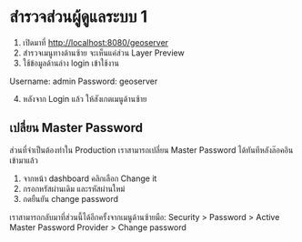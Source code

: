 
# สำรวจส่วนผู้ดูแลระบบ 1

1. เปิดมาที่ [http://localhost:8080/geoserver](http://localhost:8080/geoserver)
2. สำรวจเมนูทางด้านซ้าย จะเห็นแค่ส่วน Layer Preview
3. ใช้ข้อมูลด้านล่าง login เข้าใช้งาน

Username: admin
Password: geoserver

4. หลังจาก Login แล้ว ให้สังเกตเมนูด้านซ้าย

## เปลี่ยน Master Password 

ส่วนที่จำเป็นต้องทำใน Production เราสามารถเปลี่ยน Master Password ได้ทันทีหลังล๊อคอินเข้ามาแล้ว

1. จากหน้า dashboard คลิกเลือก Change it 
2. กรอกหรัสผ่านเดิม และรหัสผ่านใหม่ 
3. กดยืนยัน change password


เราสามารถกลับมาที่ส่วนนี้ได้อีกครั้งจากเมนูด้านซ้ายมือ:
Security > Password > Active Master Password Provider > Change password